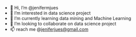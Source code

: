 - 👋 Hi, I’m @jenifermjues
- 👀 I’m interested in data science project 
- 🌱 I’m currently learning data mining and Machine Learning 
- 💞️ I’m looking to collaborate on data science project 
- 📫 reach me @jeniferjues@gmail.com

<!---
jenifermjues/jenifermjues is a ✨ special ✨ repository because its `README.md` (this file) appears on your GitHub profile.
You can click the Preview link to take a look at your changes.
--->
